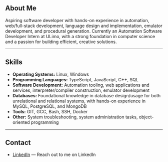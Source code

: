 ## About Me

Aspiring software developer with hands-on experience in automation, web/full-stack development, language design and implementation, emulator development, and procedural generation. Currently an Automation Software Developer Intern at ULimo, with a strong foundation in computer science and a passion for building efficient, creative solutions.

---

## Skills

- **Operating Systems:** Linux, Windows  
- **Programming Languages:** TypeScript, JavaScript, C++, SQL  
- **Software Development:** Automation tooling, web applications and services, interpreter/compiler construction, emulator development  
- **Databases:** Foundational knowledge in database design/usage for both unrelational and relational systems, with hands-on experience in MySQL, PostgreSQL, and MongoDB  
- **Tools:** GIT, GCC, Bash, SSH, Docker  
- **Other:** System troubleshooting, system administration tasks, object-oriented programming  

---

## Contact

- [LinkedIn](https://www.linkedin.com/in/monroyn/) — Reach out to me on LinkedIn
